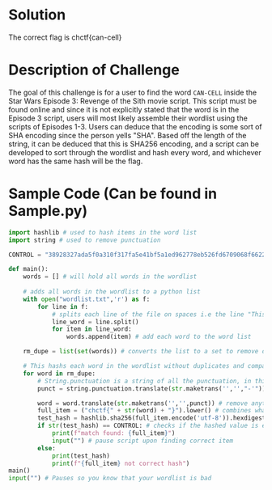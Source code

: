 # Solution
The correct flag is chctf{can-cell}

# Description of Challenge
The goal of this challenge is for a user to find the word `CAN-CELL` inside the Star Wars Episode 3: Revenge of the Sith movie script. This script must be found online and since it is not explicitly stated that the word is in the Episode 3 script, users will most likely assemble their wordlist using the scripts of Episodes 1-3. Users can deduce that the encoding is some sort of SHA encoding since the person yells "SHA". Based off the length of the string, it can be deduced that this is SHA256 encoding, and a script can be developed to sort through the wordlist and hash every word, and whichever word has the same hash will be the flag. 

# Sample Code (Can be found in Sample.py)

```python
import hashlib # used to hash items in the word list
import string # used to remove punctuation

CONTROL = "38928327ada5f0a310f317fa5e41bf5a1ed962778eb526fd6709068f662295ea" # the string given

def main():
    words = [] # will hold all words in the wordlist
    
    # adds all words in the wordlist to a python list
    with open("wordlist.txt",'r') as f:
        for line in f:
            # splits each line of the file on spaces i.e the line "This is a line!" would split to ['This', 'is', 'a', 'line!']
            line_word = line.split() 
            for item in line_word:
                words.append(item) # add each word to the word list

    rm_dupe = list(set(words)) # converts the list to a set to remove duplicates, then converts the set back to a list

    # This hashs each word in the wordlist without duplicates and compares it against the string given 
    for word in rm_dupe:
        # String.punctuation is a string of all the punctuation, in this case - and ' are removed because they can be part of words, such as O'Riley or can-cell
        punct = string.punctuation.translate(str.maketrans('','',"-'")) 

        word = word.translate(str.maketrans('','',punct)) # remove anything in the punct variable from the wordlist, i.e "hello!" will become "hello"
        full_item = ("chctf{" + str(word) + "}").lower() # combines what will be hashed into one string and makes everything lowercase
        test_hash = hashlib.sha256(full_item.encode('utf-8')).hexdigest() # hashes the string into SHA256 and makes sure it is in hexidecimal
        if str(test_hash) == CONTROL: # checks if the hashed value is equal to the given string
            print(f"match found: {full_item}")
            input("") # pause script upon finding correct item
        else:
            print(test_hash)
            print(f"{full_item} not correct hash")
main()
input("") # Pauses so you know that your wordlist is bad

```